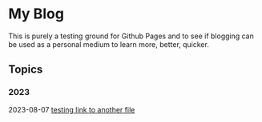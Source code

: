 # My Blog

This is purely a testing ground for Github Pages and to see if blogging can be used as a personal medium to learn more, better, quicker.

## Topics

### 2023

2023-08-07
[testing link to another file](docs/test.md)
